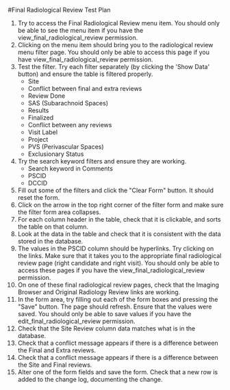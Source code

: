 #Final Radiological Review Test Plan

1. Try to access the Final Radiological Review menu item. You should only be able to see the menu item if you have the view_final_radiological_review permission.
2. Clicking on the menu item should bring you to the radiological review menu filter page. You should only be able to access this page if you have view_final_radiological_review permission.
3. Test the filter. Try each filter separately (by clicking the 'Show Data' button) and ensure the table is filtered properly.
	* Site
	* Conflict between final and extra reviews
	* Review Done
	* SAS (Subarachnoid Spaces)
	* Results
	* Finalized
	* Conflict between any reviews
	* Visit Label
	* Project
	* PVS (Perivascular Spaces)
	* Exclusionary Status
4. Try the search keyword filters and ensure they are working.
	* Search keyword in Comments
	* PSCID
	* DCCID
5. Fill out some of the filters and click the "Clear Form" button. It should reset the form.
6. Click on the arrow in the top right corner of the filter form and make sure the filter form area collapses.
7. For each column header in the table, check that it is clickable, and sorts the table on that column.
8. Look at the data in the table and check that it is consistent with the data stored in the database.
9. The values in the PSCID column should be hyperlinks. Try clicking on the links. Make sure that it takes you to the appropriate final radiological review page (right candidate and right visit). You should only be able to access these pages if you have the view_final_radiological_review permission.
10. On one of these final radiological review pages, check that the Imaging Browser and Original Radiology Review links are working.
11. In the form area, try filling out each of the form boxes and pressing the "Save" button. The page should refresh. Ensure that the values were saved. You should only be able to save values if you have the edit_final_radiological_review permission.
12. Check that the Site Review column data matches what is in the database.
13. Check that a conflict message appears if there is a difference between the Final and Extra reviews.
14. Check that a conflict message appears if there is a difference between the Site and Final reviews.
15. Alter one of the form fields and save the form. Check that a new row is added to the change log, documenting the change.
